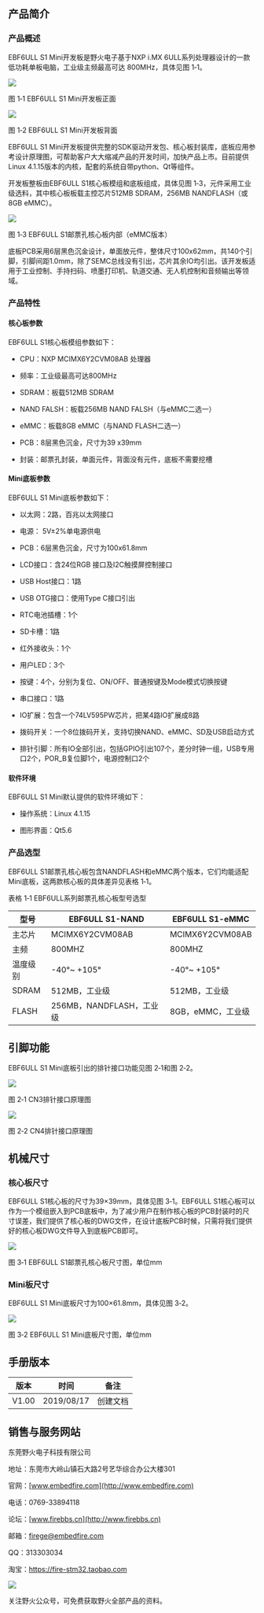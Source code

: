 产品简介
--------

### 产品概述

EBF6ULL S1 Mini开发板是野火电子基于NXP i.MX
6ULL系列处理器设计的一款低功耗单板电脑，工业级主频最高可达 800MHz，具体见图
1‑1。

![](../media/184f64a3755869c705698ebc361961cd.jpg)

图 1‑1 EBF6ULL S1 Mini开发板正面

![](../media/5925c9a59da2ccdc242fd051dd84a457.jpg)

图 1‑2 EBF6ULL S1 Mini开发板背面

EBF6ULL S1
Mini开发板提供完整的SDK驱动开发包、核心板封装库，底板应用参考设计原理图，可帮助客户大大缩减产品的开发时间，加快产品上市。目前提供Linux
4.1.15版本的内核，配套的系统自带python、Qt等组件。

开发板整板由EBF6ULL S1核心板模组和底板组成，具体见图
1‑3，元件采用工业级选料，其中核心板板载主控芯片512MB SDRAM，256MB
NANDFLASH（或8GB eMMC）。

![](../media/d3cdf2837f39ba1ce51c87fe2b8ecfbf.jpg)

图 1‑3 EBF6ULL S1邮票孔核心板内部（eMMC版本）

底板PCB采用6层黑色沉金设计，单面放元件，整体尺寸100x62mm，共140个引脚，引脚间距1.0mm，除了SEMC总线没有引出，芯片其余IO均引出。该开发板适用于工业控制、手持扫码、喷墨打印机、轨道交通、无人机控制和音频输出等领域。

### 产品特性

#### 核心板参数

EBF6ULL S1核心板模组参数如下：

-   CPU：NXP MCIMX6Y2CVM08AB 处理器

-   频率：工业级最高可达800MHz

-   SDRAM：板载512MB SDRAM

-   NAND FALSH：板载256MB NAND FALSH（与eMMC二选一）

-   eMMC：板载8GB eMMC（与NAND FLASH二选一）

-   PCB：8层黑色沉金，尺寸为39 x39mm

-   封装：邮票孔封装，单面元件，背面没有元件，底板不需要挖槽

#### Mini底板参数

EBF6ULL S1 Mini底板参数如下：

-   以太网：2路，百兆以太网接口

-   电源： 5V±2%单电源供电

-   PCB：6层黑色沉金，尺寸为100x61.8mm

-   LCD接口：含24位RGB 接口及I2C触摸屏控制接口

-   USB Host接口：1路

-   USB OTG接口：使用Type C接口引出

-   RTC电池插槽：1个

-   SD卡槽：1路

-   红外接收头：1个

-   用户LED：3个

-   按键：4个，分别为复位、ON/OFF、普通按键及Mode模式切换按键

-   串口接口：1路

-   IO扩展：包含一个74LV595PW芯片，把某4路IO扩展成8路

-   拨码开关：一个8位拨码开关，支持切换NAND、eMMC、SD及USB启动方式

-   排针引脚：所有IO全部引出，包括GPIO引出107个，差分时钟一组，USB专用口2个，POR_B复位脚1个，电源控制口2个

#### 软件环境

EBF6ULL S1 Mini默认提供的软件环境如下：

-   操作系统：Linux 4.1.15

-   图形界面：Qt5.6

### 产品选型

EBF6ULL
S1邮票孔核心板包含NANDFLASH和eMMC两个版本，它们均能适配Mini底板，这两款核心板的具体差异见表格
1‑1。

表格 1‑1 EBF6ULL系列邮票孔核心板型号选型

| 型号     | EBF6ULL S1-NAND          | EBF6ULL S1-eMMC   |
|----------|--------------------------|-------------------|
| 主芯片   | MCIMX6Y2CVM08AB          | MCIMX6Y2CVM08AB   |
| 主频     | 800MHZ                   | 800MHZ            |
| 温度级别 | \-40°\~ +105°            | \-40°\~ +105°     |
| SDRAM    | 512MB，工业级            | 512MB，工业级     |
| FLASH    | 256MB，NANDFLASH，工业级 | 8GB，eMMC，工业级 |

引脚功能 
---------

EBF6ULL S1 Mini底板引出的排针接口功能见图 2‑1和图 2‑2。

![](../media/fc579db269be1fd45464f4c8df6eb3c8.png)

图 2‑1 CN3排针接口原理图

![](../media/789afb1c05ad1a36fee882501bfc6333.png)

图 2‑2 CN4排针接口原理图

机械尺寸 
---------

### 核心板尺寸

EBF6ULL S1核心板的尺寸为39×39mm，具体见图 3‑1。EBF6ULL
S1核心板可以作为一个模组嵌入到PCB底板中，为了减少用户在制作核心板的PCB封装时的尺寸误差，我们提供了核心板的DWG文件，在设计底板PCB时候，只需将我们提供好的核心板DWG文件导入到底板PCB即可。

![](../media/8ad9953551dc38e4d78dfd93785e9340.png)

图 3‑1 EBF6ULL S1邮票孔核心板尺寸图，单位mm

### Mini板尺寸

EBF6ULL S1 Mini底板尺寸为100×61.8mm，具体见图 3‑2。

![](../media/629fe117548a7e680e376050d355009f.png)

图 3‑2 EBF6ULL S1 Mini底板尺寸图，单位mm

手册版本
--------

| 版本  | 时间       | 备注     |
|-------|------------|----------|
| V1.00 | 2019/08/17 | 创建文档 |

销售与服务网站
--------------

东莞野火电子科技有限公司

地址：东莞市大岭山镇石大路2号艺华综合办公大楼301

官网：[www.embedfire.com](http://www.embedfire.com)

电话：0769-33894118

论坛：[www.firebbs.cn](http://www.firebbs.cn)

邮箱：<firege@embedfire.com>

QQ：313303034

淘宝：<https://fire-stm32.taobao.com>

![](../media/d35db373b092964b745f897492ec7ca0.jpg)

关注野火公众号，可免费获取野火全部产品的资料。
